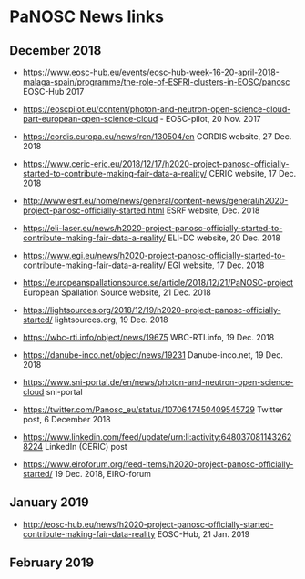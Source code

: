 PaNOSC News links
=================

December 2018
-------------
* https://www.eosc-hub.eu/events/eosc-hub-week-16-20-april-2018-malaga-spain/programme/the-role-of-ESFRI-clusters-in-EOSC/panosc EOSC-Hub 2017
* https://eoscpilot.eu/content/photon-and-neutron-open-science-cloud-part-european-open-science-cloud - EOSC-pilot, 20 Nov. 2017
* https://cordis.europa.eu/news/rcn/130504/en	CORDIS website, 27 Dec. 2018
* https://www.ceric-eric.eu/2018/12/17/h2020-project-panosc-officially-started-to-contribute-making-fair-data-a-reality/	CERIC website, 17 Dec. 2018
* http://www.esrf.eu/home/news/general/content-news/general/h2020-project-panosc-officially-started.html	ESRF website, Dec. 2018
* https://eli-laser.eu/news/h2020-project-panosc-officially-started-to-contribute-making-fair-data-a-reality/	ELI-DC website, 20 Dec. 2018
* https://www.egi.eu/news/h2020-project-panosc-officially-started-to-contribute-making-fair-data-a-reality/	EGI website, 17 Dec. 2018
* https://europeanspallationsource.se/article/2018/12/21/PaNOSC-project	European Spallation Source website, 21 Dec. 2018
* https://lightsources.org/2018/12/19/h2020-project-panosc-officially-started/	lightsources.org, 19 Dec. 2018
* https://wbc-rti.info/object/news/19675	WBC-RTI.info, 19 Dec. 2018
* https://danube-inco.net/object/news/19231	Danube-inco.net, 19 Dec. 2018
* https://www.sni-portal.de/en/news/photon-and-neutron-open-science-cloud sni-portal
	
* https://twitter.com/Panosc_eu/status/1070647450409545729	Twitter post, 6 December 2018
* https://www.linkedin.com/feed/update/urn:li:activity:6480370811432628224	LinkedIn (CERIC) post
* https://www.eiroforum.org/feed-items/h2020-project-panosc-officially-started/	19 Dec. 2018, EIRO-forum

January 2019
-------------
* http://eosc-hub.eu/news/h2020-project-panosc-officially-started-contribute-making-fair-data-reality EOSC-Hub, 21 Jan. 2019

February 2019
-------------
